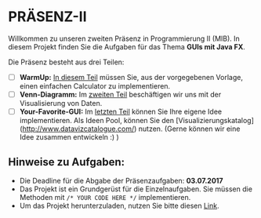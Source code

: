 # PRÄSENZ-II

Willkommen zu unseren zweiten Präsenz in Programmierung II (MIB).
In diesem Projekt finden Sie die Aufgaben für das Thema **GUIs mit Java FX**.

Die Präsenz besteht aus drei Teilen:

- [ ] **WarmUp:** [In diesem Teil](https://github.com/visenger/PRAESENZ-II/tree/master/src/part1) müssen Sie, aus der vorgegebenen Vorlage, einen einfachen Calculator zu implementieren.
- [ ] **Venn-Diagramm:** Im [zweiten Teil](https://github.com/visenger/PRAESENZ-II/tree/master/src/part2) beschäftigen wir uns mit der Visualisierung von Daten.
- [ ] **Your-Favorite-GUI:** Im [letzten Teil](https://github.com/visenger/PRAESENZ-II/tree/master/src/part3) können Sie Ihre eigene Idee implementieren. Als Ideen Pool, können Sie den [Visualizierungskatalog] (http://www.datavizcatalogue.com/) nutzen. (Gerne können wir eine Idee zusammen entwickeln :) )

## Hinweise zu Aufgaben:

- Die Deadline für die Abgabe der Präsenzaufgaben: **03.07.2017**
- Das Projekt ist ein Grundgerüst für die Einzelnaufgaben. Sie müssen die Methoden mit `/* YOUR CODE HERE */` implementieren.
- Um das Projekt herunterzuladen, nutzen Sie bitte diesen [Link](https://github.com/visenger/PRAESENZ-II/archive/master.zip).